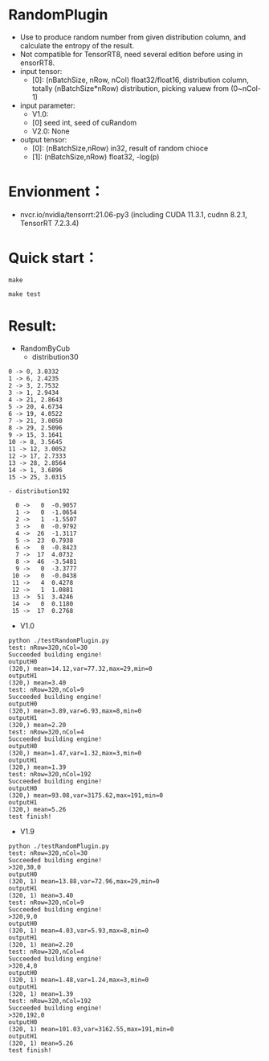 # RandomPlugin
+ Use to produce random number from given distribution column, and calculate the entropy of the result.
+ Not compatible for TensorRT8, need several edition before using in ensorRT8.
+ input tensor:
    - [0]: (nBatchSize, nRow, nCol) float32/float16,    distribution column, totally (nBatchSize*nRow) distribution, picking valuew from (0~nCol-1)
+ input parameter:
    - V1.0:
    - [0] seed                      int,                seed of cuRandom
    - V2.0: None
+ output tensor:
    - [0]: (nBatchSize,nRow)        in32,               result of random chioce
    - [1]: (nBatchSize,nRow)        float32,            -log(p)

# Envionment：
+ nvcr.io/nvidia/tensorrt:21.06-py3 (including CUDA 11.3.1, cudnn 8.2.1, TensorRT 7.2.3.4)

# Quick start：
```shell
make

make test
```

# Result:
+ RandomByCub
    - distribution30
```
0 -> 0, 3.0332
1 -> 6, 2.4235
2 -> 3, 2.7532
3 -> 1, 2.9434
4 -> 21, 2.8643
5 -> 20, 4.6734
6 -> 19, 4.0522
7 -> 21, 3.0050
8 -> 29, 2.5096
9 -> 15, 3.1641
10 -> 8, 3.5645
11 -> 12, 3.0052
12 -> 17, 2.7333
13 -> 28, 2.8564
14 -> 1, 3.6896
15 -> 25, 3.0315
```
    - distribution192
```
  0 ->   0	-0.9057
  1 ->   0	-1.0654
  2 ->   1	-1.5507
  3 ->   0	-0.9792
  4 ->  26	-1.3117
  5 ->  23	0.7938
  6 ->   0	-0.8423
  7 ->  17	4.0732
  8 ->  46	-3.5481
  9 ->   0	-3.3777
 10 ->   0	-0.0438
 11 ->   4	0.4278
 12 ->   1	1.0881
 13 ->  51	3.4246
 14 ->   0	0.1180
 15 ->  17	0.2768
```

+ V1.0
```
python ./testRandomPlugin.py
test: nRow=320,nCol=30
Succeeded building engine!
outputH0
(320,) mean=14.12,var=77.32,max=29,min=0
outputH1
(320,) mean=3.40
test: nRow=320,nCol=9
Succeeded building engine!
outputH0
(320,) mean=3.89,var=6.93,max=8,min=0
outputH1
(320,) mean=2.20
test: nRow=320,nCol=4
Succeeded building engine!
outputH0
(320,) mean=1.47,var=1.32,max=3,min=0
outputH1
(320,) mean=1.39
test: nRow=320,nCol=192
Succeeded building engine!
outputH0
(320,) mean=93.08,var=3175.62,max=191,min=0
outputH1
(320,) mean=5.26
test finish!
```

+ V1.9
```
python ./testRandomPlugin.py
test: nRow=320,nCol=30
Succeeded building engine!
>320,30,0
outputH0
(320, 1) mean=13.88,var=72.96,max=29,min=0
outputH1
(320, 1) mean=3.40
test: nRow=320,nCol=9
Succeeded building engine!
>320,9,0
outputH0
(320, 1) mean=4.03,var=5.93,max=8,min=0
outputH1
(320, 1) mean=2.20
test: nRow=320,nCol=4
Succeeded building engine!
>320,4,0
outputH0
(320, 1) mean=1.48,var=1.24,max=3,min=0
outputH1
(320, 1) mean=1.39
test: nRow=320,nCol=192
Succeeded building engine!
>320,192,0
outputH0
(320, 1) mean=101.03,var=3162.55,max=191,min=0
outputH1
(320, 1) mean=5.26
test finish!
```
